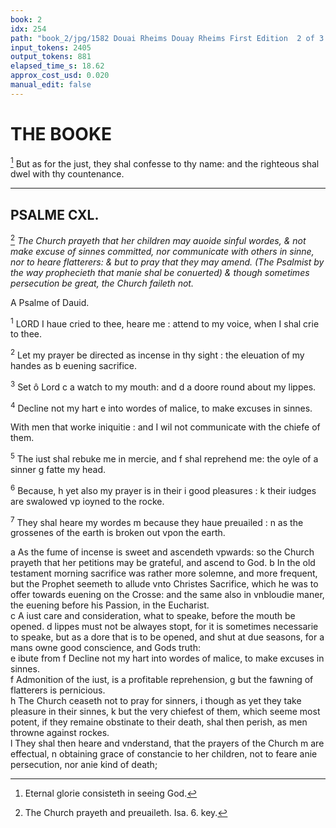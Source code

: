 ```yaml
---
book: 2
idx: 254
path: "book_2/jpg/1582 Douai Rheims Douay Rheims First Edition  2 of 3 1610 Old Testament.pdf-254.jpg"
input_tokens: 2405
output_tokens: 881
elapsed_time_s: 18.62
approx_cost_usd: 0.020
manual_edit: false
---
```

# THE BOOKE

[^1] But as for the just, they shal confesse to thy name: and the righteous shal dwel with thy countenance.

---

## PSALME CXL.

[^2] *The Church prayeth that her children may auoide sinful wordes, & not make excuse of sinnes committed, nor communicate with others in sinne, nor to heare flatterers: & but to pray that they may amend. (The Psalmist by the way prophecieth that manie shal be conuerted) & though sometimes persecution be great, the Church faileth not.*

A Psalme of Dauid.

<sup>1</sup> LORD I haue cried to thee, heare me : attend to my voice, when I shal crie to thee.

<sup>2</sup> Let my prayer be directed as incense in thy sight : the eleuation of my handes as b euening sacrifice.

<sup>3</sup> Set ô Lord c a watch to my mouth: and d a doore round about my lippes.

<sup>4</sup> Decline not my hart e into wordes of malice, to make excuses in sinnes.

With men that worke iniquitie : and I wil not communicate with the chiefe of them.

<sup>5</sup> The iust shal rebuke me in mercie, and f shal reprehend me: the oyle of a sinner g fatte my head.

<sup>6</sup> Because, h yet also my prayer is in their i good pleasures : k their iudges are swalowed vp ioyned to the rocke.

<sup>7</sup> They shal heare my wordes m because they haue preuailed : n as the grossenes of the earth is broken out vpon the earth.

[^1]: Eternal glorie consisteth in seeing God.

[^2]: The Church prayeth and preuaileth. Isa. 6. key.

[^3]: In these wordes the Church prayeth, offering incense in her solemne Offices.

<aside>a As the fume of incense is sweet and ascendeth vpwards: so the Church prayeth that her petitions may be grateful, and ascend to God. b In the old testament morning sacrifice was rather more solemne, and more frequent, but the Prophet seemeth to allude vnto Christes Sacrifice, which he was to offer towards euening on the Crosse: and the same also in vnbloudie maner, the euening before his Passion, in the Eucharist.</aside>

<aside>c A iust care and consideration, what to speake, before the mouth be opened. d lippes must not be alwayes stopt, for it is sometimes necessarie to speake, but as a dore that is to be opened, and shut at due seasons, for a mans owne good conscience, and Gods truth:</aside>

<aside>e ibute from f Decline not my hart into wordes of malice, to make excuses in sinnes.</aside>

<aside>f Admonition of the iust, is a profitable reprehension, g but the fawning of flatterers is pernicious.</aside>

<aside>h The Church ceaseth not to pray for sinners, i though as yet they take pleasure in their sinnes, k but the very chiefest of them, which seeme most potent, if they remaine obstinate to their death, shal then perish, as men throwne against rockes.</aside>

<aside>l They shal then heare and vnderstand, that the prayers of the Church m are effectual, n obtaining grace of constancie to her children, not to feare anie persecution, nor anie kind of death;</aside>